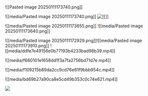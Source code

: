 ![[Pasted image 20250111173740.png]]

![[media/Pasted image 20250111173740.png]]
![[[<img src="Pasted image 20250111173740.png">]]](https://github.com/Stehfyn/vault/blob/main/vault/media/Pasted%20image%2020250111173740.png)

![[media/Pasted image 20250111173655.png]]
![[media/Pasted image 20250111173640.png]]

![[media/Pasted image 20250111172929.png]]![[media/Pasted image 20250111173910.png]]
![[media/ddfe7e49156e0b77193b4233bad98b39.mp4]]

![[media/f660101e1658dd1f3a7fa2756bd71d7e.mp4]]

![[media/f109215b89da2cc9cd76e61f9bbb954c.mp4]]

![[media/bd69b27a90ca8e5cd49b353c0c74e621.mp4]]

![](Pasted%20image%2020250111230013.png)